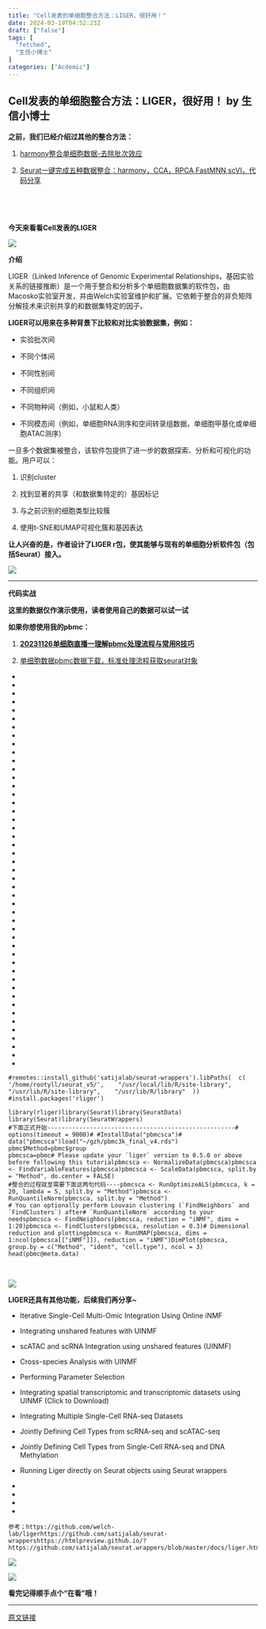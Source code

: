 ```yaml
---
title: "Cell发表的单细胞整合方法：LIGER，很好用！"
date: 2024-03-19T04:52:23Z
draft: ["false"]
tags: [
  "fetched",
  "生信小博士"
]
categories: ["Acdemic"]
---
```

Cell发表的单细胞整合方法：LIGER，很好用！ by 生信小博士
------
<div><p><strong>之前，我们已经介绍过其他的整合方法：</strong></p><ol><li><p><a target="_blank" href="http://mp.weixin.qq.com/s?__biz=Mzg2NDcxMzYwNg==&amp;mid=2247484817&amp;idx=1&amp;sn=d89ee03ca1fbc08d761327f98e653c0d&amp;chksm=ce646b78f913e26ed1c7720bbe4afb94910177cebac2aa1053bfd509f42a2a06cc114d641cd8&amp;scene=21#wechat_redirect" textvalue="harmony整合单细胞数据-去除批次效应" linktype="text" imgurl="" imgdata="null" data-itemshowtype="0" tab="innerlink" data-linktype="2">harmony整合单细胞数据-去除批次效应</a></p></li><li><p><a target="_blank" href="http://mp.weixin.qq.com/s?__biz=Mzg2NDcxMzYwNg==&amp;mid=2247486060&amp;idx=2&amp;sn=023cb9c7ac755dd5c35f380416a4900d&amp;chksm=ce646485f913ed939e1f933eb7ac1698cf7d09c32aa486eca72c642b7a6980ca5768cc7225a2&amp;scene=21#wechat_redirect" textvalue="Seurat一键完成五种数据整合：harmony，CCA，RPCA,FastMNN,scVI，代码分享" linktype="text" imgurl="" imgdata="null" data-itemshowtype="0" tab="innerlink" data-linktype="2">Seurat一键完成五种数据整合：harmony，CCA，RPCA,FastMNN,scVI，代码分享</a></p><p><br></p></li></ol><p><br></p><p><strong>今天来看看Cell发表的LIGER</strong><br></p><p><img data-galleryid="" data-imgfileid="100002730" data-ratio="0.27663734115347016" data-s="300,640" data-type="png" data-w="1023" data-src="https://mmbiz.qpic.cn/sz_mmbiz_png/xVhD7345Skv3kicQJEVWrtCoEjYsHtT5NrM6w0pPhfKOvYd78cU24DMjUOLofPOFCcvc6eGsBWZsjveiaGsm9SPQ/640?wx_fmt=png&amp;from=appmsg" src="https://mmbiz.qpic.cn/sz_mmbiz_png/xVhD7345Skv3kicQJEVWrtCoEjYsHtT5NrM6w0pPhfKOvYd78cU24DMjUOLofPOFCcvc6eGsBWZsjveiaGsm9SPQ/640?wx_fmt=png&amp;from=appmsg"></p><p><span><strong>介绍</strong></span></p><p>LIGER（Linked Inference of Genomic Experimental Relationships，基因实验关系的链接推断）是一个用于整合和分析多个单细胞数据集的软件包，由Macosko实验室开发，并由Welch实验室维护和扩展。它依赖于整合的非负矩阵分解技术来识别共享的和数据集特定的因子。</p><p><strong>LIGER可以用来在多种背景下比较和对比实验数据集，例如：</strong></p><ul><li><p>实验批次间</p></li><li><p>不同个体间</p></li><li><p>不同性别间</p></li><li><p>不同组织间</p></li><li><p>不同物种间（例如，小鼠和人类）</p></li><li><p>不同模态间（例如，单细胞RNA测序和空间转录组数据，单细胞甲基化或单细胞ATAC测序）</p></li></ul><p>一旦多个数据集被整合，该软件包提供了进一步的数据探索、分析和可视化的功能。用户可以：</p><ol><li><p>识别cluster</p></li><li><p>找到显著的共享（和数据集特定的）基因标记</p></li><li><p>与之前识别的细胞类型比较簇</p></li><li><p>使用t-SNE和UMAP可视化簇和基因表达</p></li></ol><p><strong>让人兴奋的是，作者设计了LIGER r包，使其能够与现有的单细胞分析软件包（包括Seurat）接入。</strong></p><p><img data-galleryid="" data-imgfileid="100002729" data-ratio="1" data-s="300,640" data-type="jpeg" data-w="996" data-src="https://mmbiz.qpic.cn/sz_mmbiz_jpg/xVhD7345Skv3kicQJEVWrtCoEjYsHtT5NYfd0mvibDdxgp2iaTFG3EhjH8C72QL6HcvEp4icu0akg5SXTSxEPr5aaA/640?wx_fmt=jpeg&amp;from=appmsg" src="https://mmbiz.qpic.cn/sz_mmbiz_jpg/xVhD7345Skv3kicQJEVWrtCoEjYsHtT5NYfd0mvibDdxgp2iaTFG3EhjH8C72QL6HcvEp4icu0akg5SXTSxEPr5aaA/640?wx_fmt=jpeg&amp;from=appmsg"></p><hr><p><strong>代码实战</strong><br></p><p><span><strong>这里的数据仅作演示使用，读者使用自己的数据可以试一试</strong></span></p><p><span><strong>如果你想使用我的pbmc：</strong></span></p><ol><li><p><span><strong><a target="_blank" href="http://mp.weixin.qq.com/s?__biz=Mzg2NDcxMzYwNg==&amp;mid=2247484571&amp;idx=1&amp;sn=825291306e9956713d953f4b38f4f340&amp;chksm=ce646a72f913e3646844c07804def0aad8147ab28ddbfe5005b3a5fd66ad5b2c34bb91b8c688&amp;scene=21#wechat_redirect" textvalue="20231126单细胞直播一理解pbmc处理流程与常用R技巧" linktype="text" imgurl="" imgdata="null" data-itemshowtype="5" tab="innerlink" data-linktype="2">20231126单细胞直播一理解pbmc处理流程与常用R技巧</a><br></strong></span></p></li><li><p><span><a target="_blank" href="http://mp.weixin.qq.com/s?__biz=Mzg2NDcxMzYwNg==&amp;mid=2247484430&amp;idx=3&amp;sn=05ca4ea70c69645b782ccd674b8e0e92&amp;chksm=ce646ae7f913e3f154e7bce85393f12b83015925413bfda1248e40d9575f76a7894400336870&amp;scene=21#wechat_redirect" textvalue="单细胞数据pbmc数据下载，标准处理流程获取seurat对象" linktype="text" imgurl="" imgdata="null" data-itemshowtype="0" tab="innerlink" data-linktype="2">单细胞数据pbmc数据下载，标准处理流程获取seurat对象</a><br></span></p></li></ol><section><ul><li><li><li><li><li><li><li><li><li><li><li><li><li><li><li><li><li><li><li><li><li><li><li><li><li><li><li><li><li><li><li><li><li><li><li><li><li><li><li><li><li><li><li><li><li><li><li></ul><pre data-lang="perl"><code><span><span>#remotes::install_github('satijalab/seurat-wrappers')</span></span></code><code><span>.libPaths(</span></code><code><span>  c(</span></code><code><span>    <span>'/home/rootyll/seurat_v5/'</span>,</span></code><code><span>    <span>"/usr/local/lib/R/site-library"</span>,</span></code><code><span>    <span>"/usr/lib/R/site-library"</span>,</span></code><code><span>    <span>"/usr/lib/R/library"</span></span></code><code><span>  )</span></code><code><span>)</span></code><code><span><br></span></code><code><span><span>#install.packages('rliger')</span></span></code><code><span><br></span></code><code><span><br></span></code><code><span>library(rliger)</span></code><code><span>library(Seurat)</span></code><code><span>library(SeuratData)</span></code><code><span><br></span></code><code><span>library(Seurat)</span></code><code><span>library(SeuratWrappers)</span></code><code><span><br></span></code><code><span><span>#下面正式开始-----------------------------------------------------</span></span></code><code><span><span># options(timeout = 9000)</span></span></code><code><span><span># #InstallData("pbmcsca")</span></span></code><code><span><span># data("pbmcsca")</span></span></code><code><span>load(<span>"~/gzh/pbmc3k_final_v4.rds"</span>)</span></code><code><span><br></span></code><code><span>pbmc$Method=pbmc$group</span></code><code><span><br></span></code><code><span>pbmcsca=pbmc</span></code><code><span><span># Please update your `liger` version to 0.5.0 or above before following this tutorial</span></span></code><code><span>pbmcsca &lt;- NormalizeData(pbmcsca)</span></code><code><span>pbmcsca &lt;- FindVariableFeatures(pbmcsca)</span></code><code><span>pbmcsca &lt;- ScaleData(pbmcsca, <span>split</span>.by = <span>"Method"</span>, do.center = FALSE)</span></code><code><span><br></span></code><code><span><span>#整合的过程就至需要下面这两句代码----</span></span></code><code><span>pbmcsca &lt;- RunOptimizeALS(pbmcsca, k = <span>20</span>, lambda = <span>5</span>, <span>split</span>.by = <span>"Method"</span>)</span></code><code><span>pbmcsca &lt;- RunQuantileNorm(pbmcsca, <span>split</span>.by = <span>"Method"</span>)</span></code><code><span><br></span></code><code><span><span># You can optionally perform Louvain clustering (`FindNeighbors` and `FindClusters`) after</span></span></code><code><span><span># `RunQuantileNorm` according to your needs</span></span></code><code><span>pbmcsca &lt;- FindNeighbors(pbmcsca, reduction = <span>"iNMF"</span>, dims = <span>1</span>:<span>20</span>)</span></code><code><span>pbmcsca &lt;- FindClusters(pbmcsca, resolution = <span>0</span>.<span>3</span>)</span></code><code><span><span># Dimensional reduction and plotting</span></span></code><code><span>pbmcsca &lt;- RunUMAP(pbmcsca, dims = <span>1</span>:ncol(pbmcsca[[<span>"iNMF"</span>]]), reduction = <span>"iNMF"</span>)</span></code><code><span>DimPlot(pbmcsca, group.by = c(<span>"Method"</span>, <span>"ident"</span>, <span>"cell.type"</span>), ncol = <span>3</span>)</span></code><code><span><br></span></code><code><span>head(pbmc@meta.data)</span></code></pre></section><p><br></p><p><img data-galleryid="" data-imgfileid="100002734" data-ratio="0.45555555555555555" data-s="300,640" data-type="png" data-w="1080" data-src="https://mmbiz.qpic.cn/sz_mmbiz_png/xVhD7345Skv3kicQJEVWrtCoEjYsHtT5NXGABRPnRSKWPliaaFEn0ib77s0ZVYicFD7TTaic6ghb5xxNblaUibDN8Dhg/640?wx_fmt=png&amp;from=appmsg" src="https://mmbiz.qpic.cn/sz_mmbiz_png/xVhD7345Skv3kicQJEVWrtCoEjYsHtT5NXGABRPnRSKWPliaaFEn0ib77s0ZVYicFD7TTaic6ghb5xxNblaUibDN8Dhg/640?wx_fmt=png&amp;from=appmsg"></p><p><strong>LIGER还具有其他功能，后续我们再分享~<br></strong></p><ul dir="auto"><li><p dir="auto">Iterative Single-Cell Multi-Omic Integration Using Online iNMF</p></li><li><p dir="auto">Integrating unshared features with UINMF</p></li><li><p dir="auto">scATAC and scRNA Integration using unshared features (UINMF)</p></li><li><p dir="auto">Cross-species Analysis with UINMF</p></li><li><p dir="auto">Performing Parameter Selection</p></li><li><p dir="auto">Integrating spatial transcriptomic and transcriptomic datasets using UINMF (Click to Download)</p></li><li><p dir="auto">Integrating Multiple Single-Cell RNA-seq Datasets</p></li><li><p dir="auto">Jointly Defining Cell Types from scRNA-seq and scATAC-seq</p></li><li><p dir="auto">Jointly Defining Cell Types from Single-Cell RNA-seq and DNA Methylation</p></li><li><p dir="auto">Running Liger directly on Seurat objects using Seurat wrappers</p></li></ul><section><mp-common-profile data-pluginname="mpprofile" data-id="Mzg2NDcxMzYwNg==" data-headimg="http://mmbiz.qpic.cn/sz_mmbiz_png/xVhD7345Sks7JhVxUX46ZKxPSob6ptqIZgnIEnHOn5VMwCX8sN6MQy1Pq4XXFEOJ6grAmsoQugyCDKOZictDBHA/0?wx_fmt=png" data-nickname="生信小博士" data-alias="bioinformatics_Dr" data-signature="【生物信息学】R语言开始，学习生信。Seurat，单细胞测序，空间转录组。 Python，scanpy，cell2location。资料分享" data-from="0"></mp-common-profile></section><section><ul><li><li><li><li></ul><pre data-lang="javascript"><code><span>参考；</span></code><code><span>https:<span>//github.com/welch-lab/liger</span></span></code><code><span>https:<span>//github.com/satijalab/seurat-wrappers</span></span></code><code><span>https:<span>//htmlpreview.github.io/?https://github.com/satijalab/seurat.wrappers/blob/master/docs/liger.html</span></span></code></pre></section><p><img data-imgfileid="100002735" data-ratio="1" data-type="gif" data-w="240" data-src="https://mmbiz.qpic.cn/mmbiz_gif/4TKeL1ZejtlKxOib5kmKX6ic6eX0w0WK5jvhtz9yBRsO3OI4yr6S5iaLNM7AbAeuPDHXMvDdur2DRz9wyiax4lEviag/640?wx_fmt=gif&amp;wxfrom=5&amp;wx_lazy=1" src="https://mmbiz.qpic.cn/mmbiz_gif/4TKeL1ZejtlKxOib5kmKX6ic6eX0w0WK5jvhtz9yBRsO3OI4yr6S5iaLNM7AbAeuPDHXMvDdur2DRz9wyiax4lEviag/640?wx_fmt=gif&amp;wxfrom=5&amp;wx_lazy=1"><br></p><p><img data-imgfileid="100002736" data-ratio="0.05278592375366569" data-type="other" data-w="341" data-src="https://mmbiz.qpic.cn/mmbiz/4TKeL1Zejtlq03ZOSZiaTlic1MxgdKiaxTbOZ7ZSe0Xx1Ca8xF3L6Nyj1FYUajtYrSmRIHyZVSsAve0EAvEicZONpg/640?wx_fmt=jpeg&amp;wxfrom=5&amp;wx_lazy=1&amp;wx_co=1" src="https://mmbiz.qpic.cn/mmbiz/4TKeL1Zejtlq03ZOSZiaTlic1MxgdKiaxTbOZ7ZSe0Xx1Ca8xF3L6Nyj1FYUajtYrSmRIHyZVSsAve0EAvEicZONpg/640?wx_fmt=jpeg&amp;wxfrom=5&amp;wx_lazy=1&amp;wx_co=1"></p><p><strong><span>看完记得顺手点个</span></strong><span><strong><span>“在看”</span></strong></span><strong><span>哦！</span></strong></p><p><mp-style-type data-value="3"></mp-style-type></p></div>  
<hr>
<a href="https://mp.weixin.qq.com/s/e2KZlG4H79exUjjHm5b97g",target="_blank" rel="noopener noreferrer">原文链接</a>
